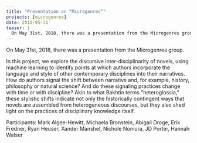 ```yaml
---
title: "Presentation on “Microgenres”"
projects: [microgenres]
date: 2018-05-31
teaser: |
  On May 31st, 2018, there was a presentation from the Microgenres group.
---
```


On May 31st, 2018, there was a presentation from the Microgenres group.

In this project, we explore the discursive inter-disciplinarity of novels, using machine learning to identify points at which authors incorporate the language and style of other contemporary disciplines into their narratives. How do authors signal the shift between narrative and, for example, history, philosophy or natural science? And do these signaling practices change with time or with discipline? Akin to what Bakhtin terms "heteroglossia," these stylistic shifts indicate not only the historically contingent ways that novels are assembled from heterogeneous discourses, but they also shed light on the practices of disciplinary knowledge itself.

Participants: Mark Algee-Hewitt, Michaela Bronstein, Abigail Droge, Erik Fredner, Ryan Heuser, Xander Manshel, Nichole Nomura, JD Porter, Hannah Walser